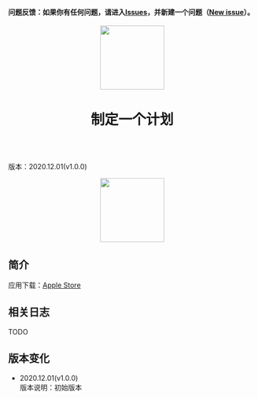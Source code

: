 #### 问题反馈：如果你有任何问题，请进入[Issues](https://github.com/DuanJiaNing/makeaplan_public/issues)，并新建一个问题（[New issue](https://github.com/DuanJiaNing/makeaplan_public/issues/new)）。

<p align="center">
	<img width="130px" src="https://raw.githubusercontent.com/DuanJiaNing/makeaplan_public/main/logo.png"/>
	<br/><h1 align="center">制定一个计划</h1><br/><br/>
</p>
版本：2020.12.01(v1.0.0)<br>

<p align="center">
	<img width="130px" src="https://raw.githubusercontent.com/DuanJiaNing/makeaplan_public/main/preview.png"/>
</p>

## 简介

应用下载：[Apple Store](https://itunes.apple.com/app/id1541785145)

## 相关日志

TODO

## 版本变化

- 2020.12.01(v1.0.0)<br>
版本说明：初始版本
